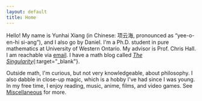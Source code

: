 ```yaml
---
layout: default
title: Home
---
```



Hello! My name is Yunhai Xiang (in Chinese: 项云海, pronounced as “yee-o-en-hi si-ang”), and I also go by Daniel. I'm a Ph.D. student in pure mathematics at University of Western Ontario. My advisor is Prof. Chris Hall. I am reachable via [email](mailto:yxiang72@uwo.ca). I have a math blog called [_The Singularity_](https://thesingularity.me){:target="_blank"}. 

Outside math, I'm curious, but not very knowledgeable, about philosophy. I also dabble in close-up magic, which is a hobby I've had since I was young. In my free time, I enjoy reading, music, anime, films, and video games. See [Miscellaneous](/miscellaneous) for more. 